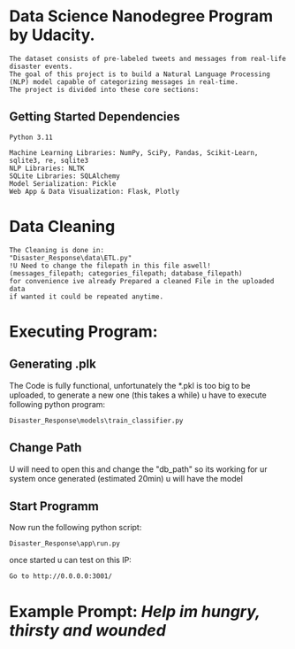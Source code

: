 # Data Science Nanodegree Program by Udacity. 
    The dataset consists of pre-labeled tweets and messages from real-life disaster events. 
    The goal of this project is to build a Natural Language Processing (NLP) model capable of categorizing messages in real-time. 
    The project is divided into these core sections: 
    

## Getting Started Dependencies

    Python 3.11

    Machine Learning Libraries: NumPy, SciPy, Pandas, Scikit-Learn, sqlite3, re, sqlite3
    NLP Libraries: NLTK
    SQLite Libraries: SQLAlchemy
    Model Serialization: Pickle
    Web App & Data Visualization: Flask, Plotly


# Data Cleaning

    The Cleaning is done in: 
    "Disaster_Response\data\ETL.py"
    !U Need to change the filepath in this file aswell! (messages_filepath; categories_filepath; database_filepath)
    for convenience ive already Prepared a cleaned File in the uploaded data
    if wanted it could be repeated anytime.
    


# Executing Program:

## Generating .plk

The Code is fully functional, unfortunately the *.pkl is too big to be uploaded,
to generate a new one (this takes a while) u have to execute following python program:

    Disaster_Response\models\train_classifier.py

## Change Path

U will need to open this and change the "db_path" so its working for ur system
once generated (estimated 20min) u will have the model


## Start Programm

Now run the following python script:
    
    Disaster_Response\app\run.py

once started u can test on this IP:

    Go to http://0.0.0.0:3001/

# Example Prompt: *Help im hungry, thirsty and wounded*
